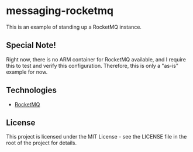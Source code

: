 # messaging-rocketmq

This is an example of standing up a RocketMQ instance.

## Special Note!

Right now, there is no ARM container for RocketMQ available, and I require this to test and verify this configuration. Therefore, this is only a "as-is" example for now.

## Technologies

- [RocketMQ](https://rocketmq.apache.org/)

## License

This project is licensed under the MIT License - see the LICENSE file in the root of the project for details.
